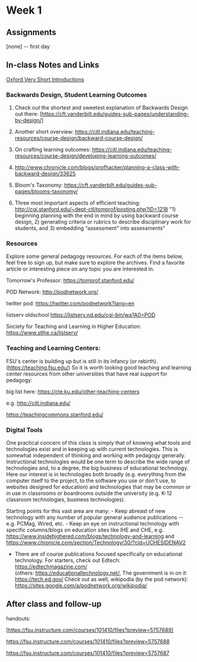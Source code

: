 # Week 1 

## Assignments

[none] -- first day

## In-class Notes and Links

[Oxford Very Short Introductions](https://www.veryshortintroductions.com/)

### Backwards Design, Student Learning Outcomes
1. Check out the shortest and sweetest explanation of Backwards Design out there: [https://cft.vanderbilt.edu/guides-sub-pages/understanding-by-design/] 

2. Another short overview: https://citl.indiana.edu/teaching-resources/course-design/backward-course-design/ 

3. On crafting learning outcomes: https://citl.indiana.edu/teaching-resources/course-design/developing-learning-outcomes/ 

4. http://www.chronicle.com/blogs/profhacker/planning-a-class-with-backward-design/33625 

5. Bloom's Taxonomy: https://cft.vanderbilt.edu/guides-sub-pages/blooms-taxonomy/ 

6. Three most important aspects of efficient teaching: http://cgi.stanford.edu/~dept-ctl/tomprof/posting.php?ID=1218 "1) beginning planning with the end in mind by using backward course design, 2) generating criteria or rubrics to describe disciplinary work for students, and 3) embedding “assessment” into assessments"

### Resources
Explore some general pedagogy resources. For each of the items below, feel free to sign up, but make sure to explore the archives. Find a favorite article or interesting piece on any topic you are interested in.

Tomorrow's Professor: https://tomprof.stanford.edu/ 

POD Network: http://podnetwork.org/ 

twitter pod: https://twitter.com/podnetwork?lang=en 

listserv oldschool https://listserv.nd.edu/cgi-bin/wa?A0=POD 

Society for Teaching and Learning in Higher Education: https://www.stlhe.ca/listserv/ 

### Teaching and Learning Centers:

FSU's center is building up but is still in its infancy (or rebirth). (https://teaching.fsu.edu/) So it is worth looking good teaching and learning center resources from other universities that have real support for pedagogy:

big list here: https://cte.ku.edu/other-teaching-centers 

e.g. http://citl.indiana.edu/ 

https://teachingcommons.stanford.edu/ 

### Digital Tools

One practical concern of this class is simply that of knowing what tools and technologies exist and in keeping up with current technologies. This is somewhat independent of thinking and working with pedagogy generally. Instructional technologies would be one term to describe the wide range of technologies and, to a degree, the big business of educational technology. Here our interest is in technologies both broadly (e.g. everything from the computer itself to the project, to the software you use or don't use, to websites designed for education) and technologies that may be common or in use in classrooms or boardrooms outside the university (e.g. K-12 classroom technologies, business technologies).

Starting points for this vast area are many:
    - Keep abreast of new technology with any number of popular general audience publications -- e.g. PCMag, Wired, etc.
    - Keep an eye on instructional technology with specific columns/blogs on education sites like IHE and CHE, e.g. https://www.insidehighered.com/blogs/technology-and-learning and https://www.chronicle.com/section/Technology/30/?cid=UCHESIDENAV2 
- There are of course publications focused specifically on educational technology. For starters, check out Edtech: https://edtechmagazine.com/  
	        (others: https://educationaltechnology.net/, 
The government is in on it: https://tech.ed.gov/ 
		        Check out as well, wikipodia (by the pod network): https://sites.google.com/a/podnetwork.org/wikipodia/

			

## After class and follow-up
handouts:

[https://fsu.instructure.com/courses/101410/files?preview=5757689]

https://fsu.instructure.com/courses/101410/files?preview=5757688

https://fsu.instructure.com/courses/101410/files?preview=5757687


